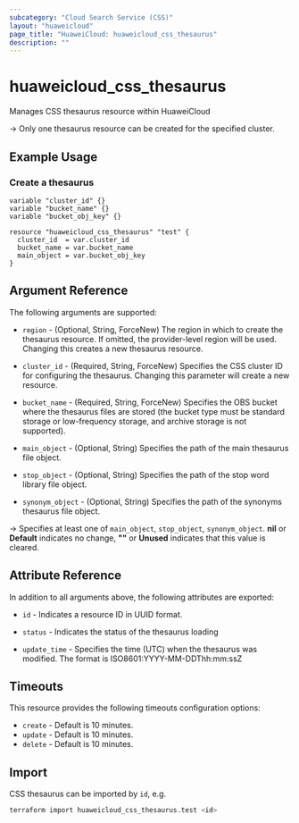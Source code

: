 ```yaml
---
subcategory: "Cloud Search Service (CSS)"
layout: "huaweicloud"
page_title: "HuaweiCloud: huaweicloud_css_thesaurus"
description: ""
---
```


# huaweicloud_css_thesaurus

Manages CSS thesaurus resource within HuaweiCloud

-> Only one thesaurus resource can be created for the specified cluster.

## Example Usage

### Create a thesaurus

```hcl
variable "cluster_id" {}
variable "bucket_name" {}
variable "bucket_obj_key" {}

resource "huaweicloud_css_thesaurus" "test" {
  cluster_id  = var.cluster_id
  bucket_name = var.bucket_name
  main_object = var.bucket_obj_key
}
```

## Argument Reference

The following arguments are supported:

* `region` - (Optional, String, ForceNew) The region in which to create the thesaurus resource. If omitted, the
  provider-level region will be used. Changing this creates a new thesaurus resource.

* `cluster_id` - (Required, String, ForceNew) Specifies the CSS cluster ID for configuring the thesaurus.
  Changing this parameter will create a new resource.

* `bucket_name` - (Required, String, ForceNew) Specifies the OBS bucket where the thesaurus files are stored
 (the bucket type must be standard storage or low-frequency storage, and archive storage is not supported).

* `main_object` - (Optional, String) Specifies the path of the main thesaurus file object.

* `stop_object` - (Optional, String) Specifies the path of the stop word library file object.

* `synonym_object` - (Optional, String) Specifies the path of the synonyms thesaurus file object.

-> Specifies at least one of `main_object`, `stop_object`, `synonym_object`.
**nil** or **Default** indicates no change, **""** or **Unused** indicates that this value is cleared.

## Attribute Reference

In addition to all arguments above, the following attributes are exported:

* `id` - Indicates a resource ID in UUID format.

* `status` - Indicates the status of the thesaurus loading

* `update_time` - Specifies the time (UTC) when the thesaurus was modified. The format is ISO8601:YYYY-MM-DDThh:mm:ssZ

## Timeouts

This resource provides the following timeouts configuration options:

* `create` - Default is 10 minutes.
* `update` - Default is 10 minutes.
* `delete` - Default is 10 minutes.

## Import

CSS thesaurus can be imported by `id`, e.g.

```bash
terraform import huaweicloud_css_thesaurus.test <id>
```
